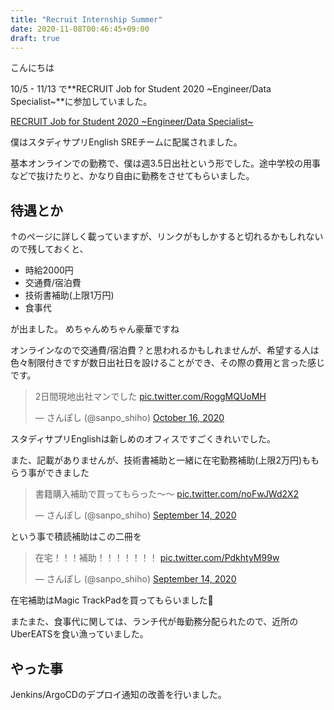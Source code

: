 ```yaml
---
title: "Recruit Internship Summer"
date: 2020-11-08T00:46:45+09:00
draft: true
---
```


こんにちは

10/5 - 11/13 で**RECRUIT Job for Student 2020 ~Engineer/Data Specialist~**に参加していました。

[RECRUIT Job for Student 2020 ~Engineer/Data Specialist~](https://engineers.recruit-jinji.jp/event/job-for-student-2020s/)

僕はスタディサプリEnglish SREチームに配属されました。

基本オンラインでの勤務で、僕は週3.5日出社という形でした。途中学校の用事などで抜けたりと、かなり自由に勤務をさせてもらいました。

## 待遇とか

↑のページに詳しく載っていますが、リンクがもしかすると切れるかもしれないので残しておくと、

- 時給2000円
- 交通費/宿泊費
- 技術書補助(上限1万円)
- 食事代

が出ました。
めちゃんめちゃん豪華ですね

オンラインなので交通費/宿泊費？と思われるかもしれませんが、希望する人は色々制限付きですが数日出社日を設けることができ、その際の費用と言った感じです。

<blockquote class="twitter-tweet"><p lang="ja" dir="ltr">2日間現地出社マンでした <a href="https://t.co/RoggMQUoMH">pic.twitter.com/RoggMQUoMH</a></p>&mdash; さんぽし (@sanpo_shiho) <a href="https://twitter.com/sanpo_shiho/status/1317050059528179712?ref_src=twsrc%5Etfw">October 16, 2020</a></blockquote> <script async src="https://platform.twitter.com/widgets.js" charset="utf-8"></script>

スタディサプリEnglishは新しめのオフィスですごくきれいでした。

また、記載がありませんが、技術書補助と一緒に在宅勤務補助(上限2万円)ももらう事ができました


<blockquote class="twitter-tweet"><p lang="ja" dir="ltr">書籍購入補助で買ってもらった〜〜 <a href="https://t.co/noFwJWd2X2">pic.twitter.com/noFwJWd2X2</a></p>&mdash; さんぽし (@sanpo_shiho) <a href="https://twitter.com/sanpo_shiho/status/1305340470466281472?ref_src=twsrc%5Etfw">September 14, 2020</a></blockquote> <script async src="https://platform.twitter.com/widgets.js" charset="utf-8"></script>

という事で積読補助はこの二冊を


<blockquote class="twitter-tweet"><p lang="ja" dir="ltr">在宅！！！補助！！！！！！！ <a href="https://t.co/PdkhtyM99w">pic.twitter.com/PdkhtyM99w</a></p>&mdash; さんぽし (@sanpo_shiho) <a href="https://twitter.com/sanpo_shiho/status/1305315089327689728?ref_src=twsrc%5Etfw">September 14, 2020</a></blockquote> <script async src="https://platform.twitter.com/widgets.js" charset="utf-8"></script>

在宅補助はMagic TrackPadを買ってもらいました🙏

またまた、食事代に関しては、ランチ代が毎勤務分配られたので、近所のUberEATSを食い漁っていました。

## やった事

Jenkins/ArgoCDのデプロイ通知の改善を行いました。

